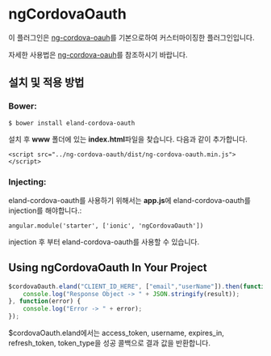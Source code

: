 # ngCordovaOauth

이 플러그인은 [ng-cordova-oauh](https://github.com/nraboy/ng-cordova-oauth)를 기본으로하여 커스터마이징한 플러그인입니다.

자세한 사용법은 [ng-cordova-oauh](https://github.com/nraboy/ng-cordova-oauth)를 참조하시기 바랍니다.

## 설치 및 적용 방법

### Bower:

    $ bower install eland-cordova-oauth

설치 후 **www** 폴더에 있는 **index.html**파일을 찾습니다.
다음과 같이 추가합니다.

    <script src="../ng-cordova-oauth/dist/ng-cordova-oauth.min.js"></script>


### Injecting:

eland-cordova-oauth를 사용하기 위해서는 **app.js**에 eland-cordova-oauth를 injection를 해야합니다.:

    angular.module('starter', ['ionic', 'ngCordovaOauth'])

injection 후 부터 eland-cordova-oauth를 사용할 수 있습니다.


## Using ngCordovaOauth In Your Project


```javascript
$cordovaOauth.eland("CLIENT_ID_HERE", ["email","userName"]).then(function(result) {
    console.log("Response Object -> " + JSON.stringify(result));
}, function(error) {
    console.log("Error -> " + error);
});
```
$cordovaOauth.eland에서는 access_token, username, expires_in, refresh_token, token_type을 성공 콜백으로 결과 값을 반환합니다.
